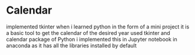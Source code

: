 # Calendar
implemented tkinter when i learned python in the form of a mini project
it is a basic tool to get the calendar of the desired year
used tkinter and calendar package of Python 
i implemented this in Jupyter notebook in anaconda as it has all the libraries installed by default
